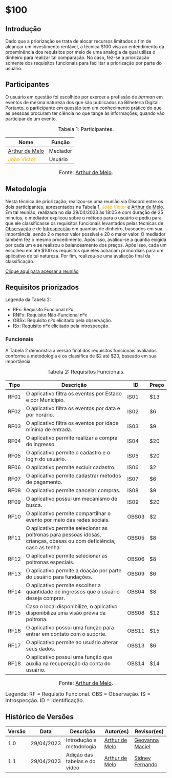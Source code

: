 # $100

## Introdução

Dado que a priorização se trata de alocar recursos limitados a fim de alcançar um investimento rentável, a técnica $100 visa ao entendimento da proeminência dos requisitos por meio de uma analogia da qual utiliza o dinheiro para realizar tal comparação. No caso, fez-se a priorização somente dos requisitos funcionais para facilitar a priorização por parte do usuário.

## Participantes

O usuário em questão foi escolhido por exercer a profissão de *barman* em eventos de mesma natureza dos que são publicados na Bilheteria Digital. Portanto, o participante em questão tem um conhecimento prático do que as pessoas procuram ter ciência no que tange às informações, quando vão participar de um evento.

<font size="3"><p style="text-align: center">Tabela 1: Participantes.</p></font>

<center>

Nome| Função|
-----|---------|
[Arthur de Melo](https://github.com/arthurmlv) |  Mediador
<span style = "color: orange"> João Victor</span> | Usuário

</center>

<font size="3"><p style="text-align: center">Fonte: [Arthur de Melo](https://github.com/arthurmlv).</p></font>

## Metodologia

Nesta técnica de priorização, realizou-se uma reunião via Discord entre os dois participantes, apresentados na Tabela 1, <span style = "color: orange"> João Victor</span> e [Arthur de Melo](https://github.com/arthurmlv). Em tal reunião, realizada no dia 29/04/2023 às 18:05 e com duração de 25 minutos, o mediador explicou sobre o método para o usuário e pediu para que ele classificasse os requisitos funcionais levantados pelas técnicas de [Observação](https://requisitos-de-software.github.io/2023.1-BilheteriaDigital/elicitacao/observacao/#requisitos-elicitados) e de [Introspecção](https://requisitos-de-software.github.io/2023.1-BilheteriaDigital/elicitacao/introspeccao/#requisitos-elicitados) em quantias de dinheiro, baseados em sua importância, sendo 2 o menor valor possível e 20 o maior valor. O mediador também fez o mesmo procedimento. Após isso, avaliou-se a quantia exigida por cada um e se realizou o balanceamento dos preços. Após isso, cada um escolheu em até $100 os requisitos que eles achariam primordiais para um aplicativo de tal natureza. Por fim, realizou-se uma avaliação final da classificação.

[Clique aqui para acessar a reunião](https://www.youtube.com/watch?v=7bV6AmjV-OY)

## Requisitos priorizados

Legenda da Tabela 2:

* RFx: Requisito Funcional nºx
* RNFx: Requisito Não-Funcional nºx
* OBSx: Requisito nºx elicitado pela observação.
* ISx: Requisito nºx elicitado pela introspecção.

### Funcionais

A Tabela 2 demonstra a versão final dos requisitos funcionais avaliados conforme a metodologia e os classifica de $2 até $20, baseado em sua importância.

<font size="3"><p style="text-align: center">Tabela 2: Requisitos Funcionais.</p></font>

<center>

| Tipo |             Descrição            |   ID   | Preço |
|------|----------------------------------|--------|-------|
| RF01 |  O aplicativo filtra os eventos por Estado e por Município.  | IS01 | $13 |
| RF02 |  O aplicativo filtra os eventos por data e por horário.  | IS02 | $6 |
| RF03 |  O aplicativo filtra os eventos por idade mínima de entrada. | IS03 | $9 |
| RF04 |  O aplicativo permite realizar a compra do ingresso. | IS04 | $20 |
| RF05 |  O aplicativo permite o cadastro e o login do usuário. | IS05 | $20 |
| RF06 |  O aplicativo permite excluir cadastro.  | IS06 | $2 |
| RF07 |  O aplicativo permite cadastrar métodos de pagamento. | IS07 | $6 |
| RF08 |  O aplicativo permite cancelar compras. | IS08 | $9 |
| RF09 |  O aplicativo possui um mecanismo de busca. | IS09 | $20 |
| RF10 |  O aplicativo permite compartilhar o evento por meio das redes sociais. | OBS03 | $2 |
| RF11 |  O aplicativo permite selecionar as poltronas para pessoas idosas, crianças, obesas ou com deficiência, caso as tenha. | OBS05 | $8 |
| RF12 |  O aplicativo permite selecionar as poltronas especiais. | OBS06 | $8 |
| RF13 |  O aplicativo permite a doação por parte do usuário para fundações. | OBS09 | $6 |
| RF14 |  O aplicativo permite escolher a quantidade de ingressos que o usuário deseja comprar. | OBS04 | $8 |
| RF15 |  Caso o local disponibilize, o aplicativo disponibiliza uma visão prévia da poltrona. | OBS08 | $12 |
| RF16 |  O aplicativo possui uma função para entrar em contato com o suporte. | OBS11 | $15 |
| RF17 |  O aplicativo permite ao usuário alterar seus dados. | OBS13 | $6 |
| RF18 |  O aplicativo possui uma função que auxilia na recuperação da conta do usuário. | OBS14 | $14 |

</center>

<font size="3"><p style="text-align: center">Fonte: [Arthur de Melo](https://github.com/arthurmlv).</p></font>
<font size="3">Legenda: RF = Requisito Funcional. OBS = Observação. IS = Introspecção. ID = Identificação.</font><br>

## Histórico de Versões

Versão  | Data | Descrição | Autor(es) | Revisor(es)
---------- | -----  | ------ | ---------- | ----------
 1.0 | 29/04/2023 | Introdução e metodologia | [Arthur de Melo](https://github.com/arthurmlv) | [Geovanna Maciel](https://github.com/manuziny)
 1.1 | 29/04/2023 | Adição das tabelas e do vídeo | [Arthur de Melo](https://github.com/arthurmlv) | [Sidney Fernando](https://github.com/nando3d3)